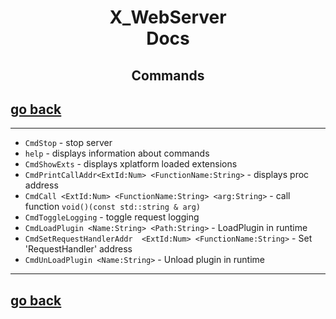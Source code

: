 <h1 align="center"> X_WebServer </br> Docs </h1>
<h2 align="center"> Commands </h2>

## [go back](Docs.md)

---

- ```CmdStop``` - stop server
- ```help``` - displays information about commands
- ```CmdShowExts``` - displays xplatform loaded extensions
- ```CmdPrintCallAddr<ExtId:Num> <FunctionName:String>``` - displays proc address
- ```CmdCall <ExtId:Num> <FunctionName:String> <arg:String>``` - call function ```void()(const std::string & arg)``` 
- ```CmdToggleLogging``` - toggle request logging
- ```CmdLoadPlugin <Name:String> <Path:String>``` - LoadPlugin in runtime
- ```CmdSetRequestHandlerAddr  <ExtId:Num> <FunctionName:String>``` - Set 'RequestHandler' address
- ```CmdUnLoadPlugin <Name:String>``` - Unload plugin in runtime
---

## [go back](Docs.md)